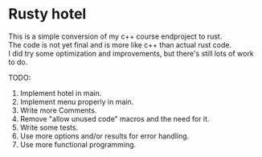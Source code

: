 # Rusty hotel

This is a simple conversion of my c++ course endproject to rust.  
The code is not yet final and is more like c++ than actual rust code.  
I did try some optimization and improvements, but there's still lots of work to do.

TODO:

1. Implement hotel in main.
2. Implement menu properly in main.
3. Write more Comments.
4. Remove "allow unused code" macros and the need for it.
5. Write some tests.
6. Use more options and/or results for error handling.
7. Use more functional programming.
